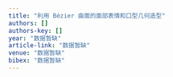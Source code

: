 ```yaml
---
title: "利用 Bézier 曲面的面部表情和口型几何造型"
authors: []
authors-key: []
year: "数据暂缺"
article-link: "数据暂缺"
venue: "数据暂缺"
bibex: "数据暂缺"
---
```

